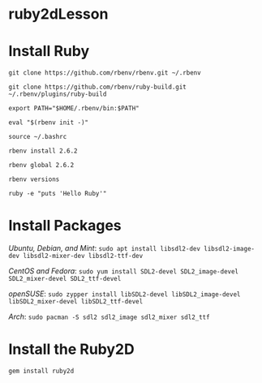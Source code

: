 # ruby2dLesson

# Install Ruby
`git clone https://github.com/rbenv/rbenv.git ~/.rbenv`

`git clone https://github.com/rbenv/ruby-build.git ~/.rbenv/plugins/ruby-build`

`export PATH="$HOME/.rbenv/bin:$PATH"`

`eval "$(rbenv init -)"`

`source ~/.bashrc`

`rbenv install 2.6.2`

`rbenv global 2.6.2`

`rbenv versions`

`ruby -e "puts 'Hello Ruby'"`

# Install Packages
*Ubuntu, Debian, and Mint*:
`sudo apt install libsdl2-dev libsdl2-image-dev libsdl2-mixer-dev libsdl2-ttf-dev`

*CentOS and Fedora*:
`sudo yum install SDL2-devel SDL2_image-devel SDL2_mixer-devel SDL2_ttf-devel`

*openSUSE*:
`sudo zypper install libSDL2-devel libSDL2_image-devel libSDL2_mixer-devel libSDL2_ttf-devel`

*Arch*:
`sudo pacman -S sdl2 sdl2_image sdl2_mixer sdl2_ttf`

# Install the Ruby2D
`gem install ruby2d`
